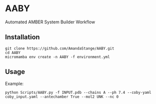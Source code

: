 # AABY

Automated AMBER System Builder Workflow

## Installation
```
git clone https://github.com/AmandaStange/AABY.git
cd AABY
micromamba env create -n AABY -f environment.yml
```



## Usage
Example:
```
python Scripts/AABY.py -f INPUT.pdb --chains A --ph 7.4 --coby-yaml coby_input.yaml --antechamber True --mol2 UNK --nc 0
```
    

